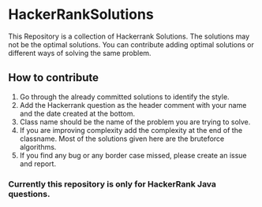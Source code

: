 # HackerRankSolutions
This Repository is a collection of Hackerrank Solutions.
The solutions may not be the optimal solutions. You can contribute adding optimal solutions or different ways of solving the same problem.

## How to contribute
1. Go through the already committed solutions to identify the style.
2. Add the Hackerrank question as the header comment with your name and the date created at the bottom.
3. Class name should be the name of the problem you are trying to solve.
4. If you are improving complexity add the complexity at the end of the classname. Most of the solutions given here are the bruteforce algorithms.
5. If you find any bug or any border case missed, please create an issue and report.

### Currently this repository is only for HackerRank Java questions.

